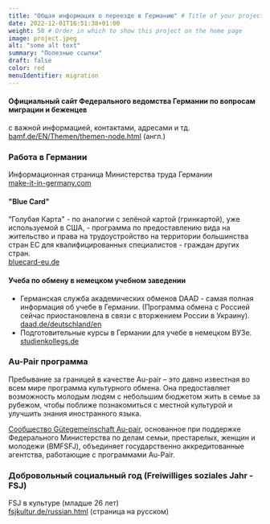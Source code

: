 ```yaml
---
title: "Общая информация о переезде в Германию" # Title of your project
date: 2022-12-01T16:51:38+01:00
weight: 50 # Order in which to show this project on the home page
image: project.jpeg
alt: "some alt text"
summary: "Полезные ссылки"
draft: false
color: red
menuIdentifier: migration
---
```


#### Официальный сайт Федерального ведомства Германии по вопросам миграции и беженцев 
с важной информацией, контактами, адресами и тд. \
[bamf.de/EN/Themen/themen-node.html](https://www.bamf.de/EN/Themen/themen-node.html) (англ.) 

### Работа в Германии 
Информационная страница Министерства труда Германии \
[make-it-in-germany.com](https://www.make-it-in-germany.com/de/)

#### "Blue Card"
"Голубая Карта" - по аналогии с зелёной картой (гринкартой), уже используемой в США, - программа по предоставлению вида на жительство и права на трудоустройство на территории большинства стран ЕС для квалифицированных специалистов - граждан других стран. \
[bluecard-eu.de](https://www.bluecard-eu.de/)


#### Учеба по обмену в немецком учебном заведении
- Германская служба академических обменов DAAD - самая полная информация об учебе в Германии. (Программа обмена с Россией сейчас приостановлена в связи с вторжением России в Украину). \
  [daad.de/deutschland/en](https://www.daad.de/en/study-and-research-in-germany/)
- Подготовительные курсы в Германии для учебе в немецком ВУЗе. \
  [studienkollegs.de](https://www.studienkollegs.de/)

### Au-Pair программа
Пребывание за границей в качестве Au-pair – это давно известная во всем мире программа культурного обмена. Она предоставляет возможность молодым людям с небольшим бюджетом жить в семье за рубежом, чтобы поближе познакомиться с местной культурой и улучшить знания иностранного языка. 

[Сообщество Gütegemeinschaft Au-pair](https://www.guetegemeinschaft-aupair.de/ru/home.html), основанное при поддержке Федерального Министерства по делам семьи, престарелых, женщин и молодежи (BMFSFJ), объединяет государственно аккредитованные агентства, работающие с программами Au-Pair.

### Добровольный социальный год (Freiwilliges soziales Jahr - FSJ)
FSJ в культуре (младше 26 лет) \
[fsjkultur.de/russian.html](https://www.freiwilligendienste-kultur-bildung.de/ru/) (страница на русском)
